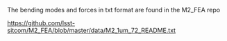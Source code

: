 The bending modes and forces in txt format are found in the M2_FEA repo 

https://github.com/lsst-sitcom/M2_FEA/blob/master/data/M2_1um_72_README.txt
